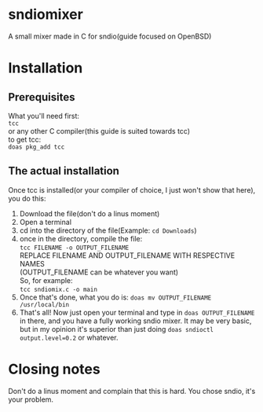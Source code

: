 # sndiomixer
A small mixer made in C for sndio(guide focused on OpenBSD)
# Installation
## Prerequisites
What you'll need first:<br>
`tcc`
<br>
or any other C compiler(this guide is suited towards tcc)
<br>
to get tcc:
<br>
`doas pkg_add tcc`
## The actual installation
Once tcc is installed(or your compiler of choice, I just won't show that here), you do this:<br>
1. Download the file(don't do a linus moment)
2. Open a terminal
3. cd into the directory of the file(Example: `cd Downloads`)
4. once in the directory, compile the file: <br>
   `tcc FILENAME -o OUTPUT_FILENAME` <br>
   REPLACE FILENAME AND OUTPUT_FILENAME WITH RESPECTIVE NAMES<br>
   (OUTPUT_FILENAME can be whatever you want)<br>
   So, for example:<br>
   `tcc sndiomix.c -o main`<br>
5. Once that's done, what you do is:
   `doas mv OUTPUT_FILENAME /usr/local/bin`<br>
6. That's all! Now just open your terminal and type in `doas OUTPUT_FILENAME` in there, and you have a fully working sndio mixer. It may be very basic, but in my opinion it's superior than just doing `doas sndioctl output.level=0.2` or whatever.
# Closing notes
Don't do a linus moment and complain that this is hard. You chose sndio, it's your problem.
